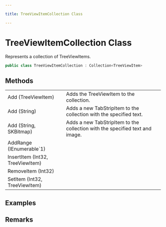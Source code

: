 ```yaml
---

title: TreeViewItemCollection Class

---
```


# TreeViewItemCollection Class

Represents a collection of TreeViewItems.

```csharp
public class TreeViewItemCollection : Collection<TreeViewItem> 
```

## Methods

<table>
<tr><td>Add (TreeViewItem)</td><td>Adds the TreeViewItem to the collection.</td></tr>
<tr><td>Add (String)</td><td>Adds a new TabStripItem to the collection with the specified text.</td></tr>
<tr><td>Add (String, SKBitmap)</td><td>Adds a new TabStripItem to the collection with the specified text and image.</td></tr>
<tr><td>AddRange (IEnumerable`1)</td><td></td></tr>
<tr><td>InsertItem (Int32, TreeViewItem)</td><td></td></tr>
<tr><td>RemoveItem (Int32)</td><td></td></tr>
<tr><td>SetItem (Int32, TreeViewItem)</td><td></td></tr>
</table>

<!-- Only change content below this line, anything above this line will be lost when regenerated. -->

## Examples

## Remarks

